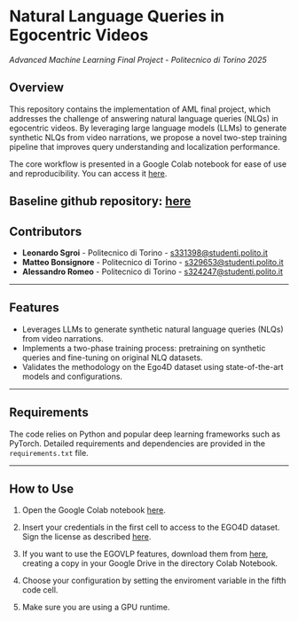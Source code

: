# Natural Language Queries in Egocentric Videos  
*Advanced Machine Learning Final Project - Politecnico di Torino 2025*

## Overview  
This repository contains the implementation of AML final project, which addresses the challenge of answering natural language queries (NLQs) in egocentric videos. By leveraging large language models (LLMs) to generate synthetic NLQs from video narrations, we propose a novel two-step training pipeline that improves query understanding and localization performance.  

The core workflow is presented in a Google Colab notebook for ease of use and reproducibility. You can access it [here](https://colab.research.google.com/drive/1_d9-IKHrs8dwXlaRAZOznhUVYrj3-jH-?usp=sharing).

Baseline github repository: [here](https://github.com/EGO4D/episodic-memory/tree/main/NLQ/VSLNet)
---

## Contributors 
- **Leonardo Sgroi** - Politecnico di Torino - [s331398@studenti.polito.it](mailto:s331398@studenti.polito.it)  
- **Matteo Bonsignore** - Politecnico di Torino - [s329653@studenti.polito.it](mailto:s329653@studenti.polito.it)  
- **Alessandro Romeo** - Politecnico di Torino - [s324247@studenti.polito.it](mailto:s324247@studenti.polito.it)  

---

## Features  
- Leverages LLMs to generate synthetic natural language queries (NLQs) from video narrations.  
- Implements a two-phase training process: pretraining on synthetic queries and fine-tuning on original NLQ datasets.  
- Validates the methodology on the Ego4D dataset using state-of-the-art models and configurations.  

---

## Requirements  
The code relies on Python and popular deep learning frameworks such as PyTorch. Detailed requirements and dependencies are provided in the `requirements.txt` file.  

---
## How to Use  
1. Open the Google Colab notebook [here](https://colab.research.google.com/drive/1_d9-IKHrs8dwXlaRAZOznhUVYrj3-jH-?usp=sharing).

2. Insert your credentials in the first cell to access to the EGO4D dataset. Sign the license as described [here](https://ego4d-data.org/docs/start-here/#license-agreement).

3. If you want to use the EGOVLP features, download them from [here](https://drive.google.com/file/d/1U318S34jw3uNnsURJ1T40YwsSuK5_-RJ/view?usp=share_link), creating a copy in your Google Drive in the directory Colab Notebook.

4. Choose your configuration by setting the enviroment variable in the fifth code cell.

5. Make sure you are using a GPU runtime.
